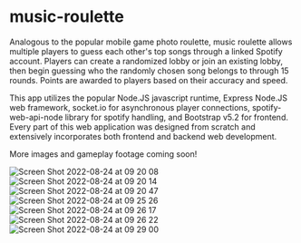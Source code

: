 # music-roulette

Analogous to the popular mobile game photo roulette, music roulette allows multiple players to guess each other's top songs through a linked Spotify account. Players can create a randomized lobby or join an existing lobby, then begin guessing who the randomly chosen song belongs to through 15 rounds. Points are awarded to players based on their accuracy and speed.   

This app utilizes the popular Node.JS javascript runtime, Express Node.JS web framework, socket.io for asynchronous player connections, spotify-web-api-node library for spotify handling, and Bootstrap v5.2 for frontend. Every part of this web application was designed from scratch and extensively incorporates both frontend and backend web development. 

More images and gameplay footage coming soon!


![Screen Shot 2022-08-24 at 09 20 08](https://user-images.githubusercontent.com/21183506/186472795-9eb64b83-7055-4cdc-8547-7e41d5726857.png)
![Screen Shot 2022-08-24 at 09 20 14](https://user-images.githubusercontent.com/21183506/186472807-e3da0396-3bfb-4235-89c0-f62b13f0d28f.png)
![Screen Shot 2022-08-24 at 09 20 47](https://user-images.githubusercontent.com/21183506/186472826-239d139d-a984-4881-a69b-e8f765572408.png)
![Screen Shot 2022-08-24 at 09 25 26](https://user-images.githubusercontent.com/21183506/186475209-a4159952-97b3-4cb4-a2b2-329a7364e527.png)
![Screen Shot 2022-08-24 at 09 26 17](https://user-images.githubusercontent.com/21183506/186472866-a4a71925-651f-415b-abe9-1fee1aa6d211.png)
![Screen Shot 2022-08-24 at 09 26 22](https://user-images.githubusercontent.com/21183506/186472891-ccae7e5e-1f44-42b1-8969-142c739e62c4.png)
![Screen Shot 2022-08-24 at 09 29 00](https://user-images.githubusercontent.com/21183506/186472895-bb10a609-281b-46b7-a28b-733c3ac45ed0.png)
